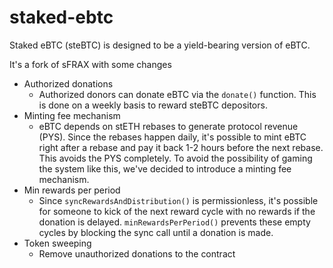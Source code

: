# staked-ebtc
Staked eBTC (steBTC) is designed to be a yield-bearing version of eBTC.

It's a fork of sFRAX with some changes
* Authorized donations
    * Authorized donors can donate eBTC via the `donate()` function. This is done on a weekly basis to reward steBTC depositors.
* Minting fee mechanism
    * eBTC depends on stETH rebases to generate protocol revenue (PYS). Since the rebases happen daily, it's possible to mint eBTC right after a rebase and pay it back 1-2 hours before the next rebase. This avoids the PYS completely. To avoid the possibility of gaming the system like this, we've decided to introduce a minting fee mechanism.
* Min rewards per period
    * Since `syncRewardsAndDistribution()` is permissionless, it's possible for someone to kick of the next reward cycle with no rewards if the donation is delayed. `minRewardsPerPeriod()` prevents these empty cycles by blocking the sync call until a donation is made.
* Token sweeping
    * Remove unauthorized donations to the contract
